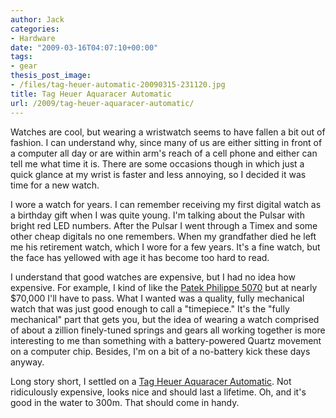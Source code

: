 ```yaml
---
author: Jack
categories:
- Hardware
date: "2009-03-16T04:07:10+00:00"
tags:
- gear
thesis_post_image:
- /files/tag-heuer-automatic-20090315-231120.jpg
title: Tag Heuer Aquaracer Automatic
url: /2009/tag-heuer-aquaracer-automatic/
---
```


Watches are cool, but wearing a wristwatch seems to have fallen a bit out of fashion. I can understand why, since many of us are either sitting in front of a computer all day or are within arm's reach of a cell phone and either can tell me what time it is. There are some occasions though in which just a quick glance at my wrist is faster and less annoying, so I decided it was time for a new watch.

I wore a watch for years. I can remember receiving my first digital watch as a birthday gift when I was quite young. I'm talking about the Pulsar with bright red LED numbers. After the Pulsar I went through a Timex and some other cheap digitals no one remembers. When my grandfather died he left me his retirement watch, which I wore for a few years. It's a fine watch, but the face has yellowed with age it has become too hard to read.

I understand that good watches are expensive, but I had no idea how expensive. For example, I kind of like the [Patek Philippe 5070][1] but at nearly $70,000 I'll have to pass. What I wanted was a quality, fully mechanical watch that was just good enough to call a "timepiece." It's the "fully mechanical" part that gets you, but the idea of wearing a watch comprised of about a zillion finely-tuned springs and gears all working together is more interesting to me than something with a battery-powered Quartz movement on a computer chip. Besides, I'm on a bit of a no-battery kick these days anyway.

Long story short, I settled on a [Tag Heuer Aquaracer Automatic][2]. Not ridiculously expensive, looks nice and should last a lifetime. Oh, and it's good in the water to 300m. That should come in handy.

&nbsp;

 [1]: http://www.patek.com/patek-philippe.html?pageId=44275&backgroundId=3&lang=en&
 [2]: http://www.tagheuer.com/the-collection/aquaracer/man/automatic-watch/index.lbl?w=WAF2010.BA0818